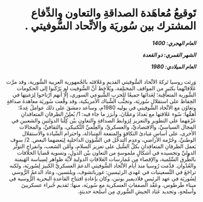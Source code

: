 <h1 dir="rtl">تَوقيعُ مُعاهَدة الصداقةِ والتعاون والدِّفاع المشترك بين سُوريَة والاتِّحاد السُّوفيتي  .</h1>

<h5 dir="rtl">العام الهجري:  1400

الشهر القمري: ذو القعدة

العام الميلادي: 1980</h5>

<p dir="rtl">وَرِثت روسيا تَركةَ الاتِّحاد السُّوفيتي القديمِ وعَلاقتَه بالجُمهورية العربية السُّورية، وقد مرَّت عَلاقاتُهما بكثيرٍ من المواقف المختلِفة، ويُلاحَظ أنَّ السُّوفيت لم يَرْكَنوا إلى الحكومات السُّورية المتعاقِبة؛ لِعَدائها جميعًا للحزبِ الشُّيوعي السوري، إلَّا أنهم ارْتاحوا لِرَغبتِها في الحِفاظ على استقلال سُوريَة، وتجنُّب الشِّباك الأمريكية، وقد وقَّعت سُوريَة معاهدةَ صداقةٍ وتعاوُن مع الاتِّحاد السُّوفيتي في يوليه 1980م، وساعد دمشقَ على ذلك عواملُ عِدةٌ؛ أهمُّها: سُوء عَلاقتها مع بَغدادَ وعمَّانَ، وأبرَز ما جاء فيه: 1/ يُعلِنُ الطرفانِ المتعاقدانِ عَزْمَهما على التطويرِ والتعزيز لِرَوابط الصداقةِ والتعاون بيْن كِلْتا الدولتينِ والشعبينِ في المجال السياسيِّ، والاقتصاديِّ، والعسكريِّ، والعِلْميِّ التِّكنيكي، والثقافيِّ، والمجالات الأخرى، على أساسِ مَبادئ التكافؤِ والمنفعة المتبادَلة، واحترام السِّيادة والاستقلال الوطنيِّ، وحُرْمة الأراضي، وعدم التدخُّل في الشُّؤون الداخلية لِبَعضهما البعض.‏ 2/ سوف يَعمل الطرفانِ المتعاقدانِ بكلِّ السُّبل على تعزيز السلامِ، وأمْن الشعب، وانفراجِ التوتُّر الدوليِّ وتجسيده في أشكالٍ ملموسةٍ من التعاون بيْن الدولِ، وتسوية قَضايا الخلافات بالطُّرق السِّلمية، والإقصاء مِن مُمارسات العَلاقاتِ الدوليةِ لأيَّة ظواهر لِسِياسة الهَيمنة والعُدْوان.‏ قدَّمت رُوسيا منذ أيام الاتِّحاد السُّوفيتي الدعمَ العسكريَّ الكبيرَ لِسُوريَة، ولكنه تراجَعَ في التِّسعينيات في عَهدي الرئيسينِ: غورباتشوف، ويلتسين، وعاد الدعمُ الرُّوسي لِسُوريَة في عهد الرئيسِ فلاديمير بوتين، وكان بإعادةِ افتتاح القاعدةِ البحرية الرُّوسية في ميناء طَرطوس، وعَقْد الصفقاتِ العسكرية مع سُوريَة، منها: تَقديم خُبراء عسكريينَ وأسلحةٍ، وتجديد عَتاد الجيشِ السُّوري مِن أسلحة حديثةٍ.</p></br>
